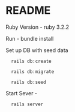 # README

Ruby Version - ruby 3.2.2

Run -
      bundle install

Set up DB with seed data

      rails db:create

      rails db:migrate

      rails db:seed

Start Sever - 

      rails server